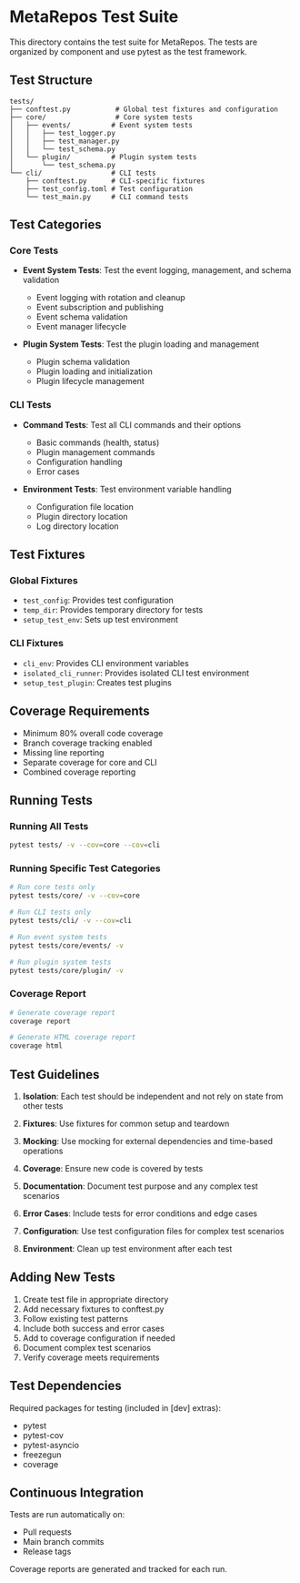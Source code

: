# MetaRepos Test Suite

This directory contains the test suite for MetaRepos. The tests are organized by component and use pytest as the test framework.

## Test Structure

```
tests/
├── conftest.py           # Global test fixtures and configuration
├── core/                 # Core system tests
│   ├── events/          # Event system tests
│   │   ├── test_logger.py
│   │   ├── test_manager.py
│   │   └── test_schema.py
│   └── plugin/          # Plugin system tests
│       └── test_schema.py
└── cli/                 # CLI tests
    ├── conftest.py      # CLI-specific fixtures
    ├── test_config.toml # Test configuration
    └── test_main.py     # CLI command tests
```

## Test Categories

### Core Tests

- **Event System Tests**: Test the event logging, management, and schema validation
  - Event logging with rotation and cleanup
  - Event subscription and publishing
  - Event schema validation
  - Event manager lifecycle

- **Plugin System Tests**: Test the plugin loading and management
  - Plugin schema validation
  - Plugin loading and initialization
  - Plugin lifecycle management

### CLI Tests

- **Command Tests**: Test all CLI commands and their options
  - Basic commands (health, status)
  - Plugin management commands
  - Configuration handling
  - Error cases

- **Environment Tests**: Test environment variable handling
  - Configuration file location
  - Plugin directory location
  - Log directory location

## Test Fixtures

### Global Fixtures

- `test_config`: Provides test configuration
- `temp_dir`: Provides temporary directory for tests
- `setup_test_env`: Sets up test environment

### CLI Fixtures

- `cli_env`: Provides CLI environment variables
- `isolated_cli_runner`: Provides isolated CLI test environment
- `setup_test_plugin`: Creates test plugins

## Coverage Requirements

- Minimum 80% overall code coverage
- Branch coverage tracking enabled
- Missing line reporting
- Separate coverage for core and CLI
- Combined coverage reporting

## Running Tests

### Running All Tests

```bash
pytest tests/ -v --cov=core --cov=cli
```

### Running Specific Test Categories

```bash
# Run core tests only
pytest tests/core/ -v --cov=core

# Run CLI tests only
pytest tests/cli/ -v --cov=cli

# Run event system tests
pytest tests/core/events/ -v

# Run plugin system tests
pytest tests/core/plugin/ -v
```

### Coverage Report

```bash
# Generate coverage report
coverage report

# Generate HTML coverage report
coverage html
```

## Test Guidelines

1. **Isolation**: Each test should be independent and not rely on state from other tests

2. **Fixtures**: Use fixtures for common setup and teardown

3. **Mocking**: Use mocking for external dependencies and time-based operations

4. **Coverage**: Ensure new code is covered by tests

5. **Documentation**: Document test purpose and any complex test scenarios

6. **Error Cases**: Include tests for error conditions and edge cases

7. **Configuration**: Use test configuration files for complex test scenarios

8. **Environment**: Clean up test environment after each test

## Adding New Tests

1. Create test file in appropriate directory
2. Add necessary fixtures to conftest.py
3. Follow existing test patterns
4. Include both success and error cases
5. Add to coverage configuration if needed
6. Document complex test scenarios
7. Verify coverage meets requirements

## Test Dependencies

Required packages for testing (included in [dev] extras):
- pytest
- pytest-cov
- pytest-asyncio
- freezegun
- coverage

## Continuous Integration

Tests are run automatically on:
- Pull requests
- Main branch commits
- Release tags

Coverage reports are generated and tracked for each run.